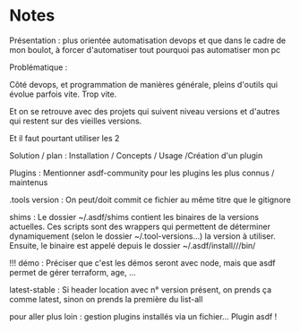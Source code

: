# Notes

Présentation : plus orientée automatisation devops et que dans le cadre de mon boulot, à forcer d'automatiser tout pourquoi pas automatiser mon pc

Problématique :

Côté devops, et programmation de manières générale, pleins d'outils qui évolue parfois vite. Trop vite.

Et on se retrouve avec des projets qui suivent niveau versions et d'autres qui restent sur des vieilles versions.

Et il faut pourtant utiliser les 2

Solution / plan :  Installation / Concepts / Usage /Création d'un plugin

Plugins : Mentionner asdf-community pour les plugins les plus connus / maintenus

.tools version : On peut/doit commit ce fichier au même titre que le gitignore

shims : Le dossier ~/.asdf/shims contient les binaires de la versions actuelles.
Ces scripts sont des wrappers qui permettent de déterminer dynamiquement (selon le dossier ~/.tool-versions...) la version à utiliser. Ensuite, le binaire est appelé depuis le dossier ~/.asdf/install/<tool>/<version>/bin/<bin>

!!! démo : Préciser que c'est les démos seront avec node, mais que asdf permet de gérer terraform, age, ...

latest-stable : Si header location avec n° version présent, on prends ça comme latest, sinon on prends la première du list-all

pour aller plus loin : gestion plugins installés via un fichier... Plugin asdf !
